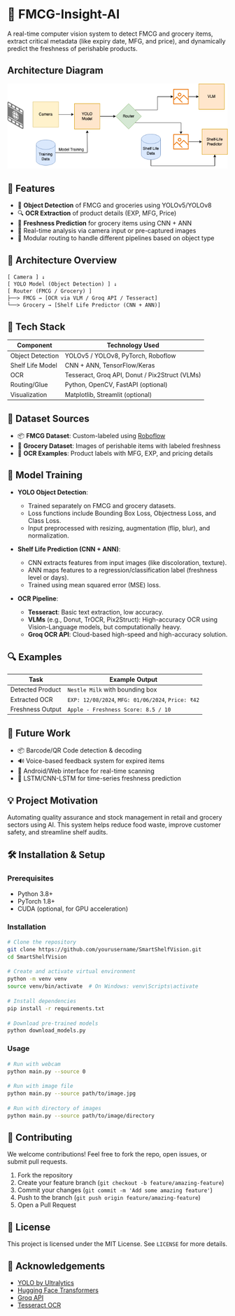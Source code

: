 # 🛒 FMCG-Insight-AI

A real-time computer vision system to detect FMCG and grocery items, extract critical metadata (like expiry date, MFG, and price), and dynamically predict the freshness of perishable products.
## Architecture Diagram
![Architecture Diagram](img/DOP_background.drawio.png)

## 🚀 Features

- 🧠 **Object Detection** of FMCG and groceries using YOLOv5/YOLOv8
- 🔍 **OCR Extraction** of product details (EXP, MFG, Price)
- 🍏 **Freshness Prediction** for grocery items using CNN + ANN
- 🧾 Real-time analysis via camera input or pre-captured images
- 🔁 Modular routing to handle different pipelines based on object type

## 🧱 Architecture Overview

```
[ Camera ] ↓ 
[ YOLO Model (Object Detection) ] ↓ 
[ Router (FMCG / Grocery) ] 
├──> FMCG → [OCR via VLM / Groq API / Tesseract] 
└──> Grocery → [Shelf Life Predictor (CNN + ANN)]
```

## 🧰 Tech Stack

| Component         | Technology Used                               |
|------------------|------------------------------------------------|
| Object Detection | YOLOv5 / YOLOv8, PyTorch, Roboflow             |
| Shelf Life Model | CNN + ANN, TensorFlow/Keras                    |
| OCR              | Tesseract, Groq API, Donut / Pix2Struct (VLMs) |
| Routing/Glue     | Python, OpenCV, FastAPI (optional)             |
| Visualization    | Matplotlib, Streamlit (optional)               |

## 📁 Dataset Sources

- 📦 **FMCG Dataset**: Custom-labeled using [Roboflow](https://roboflow.com)
- 🥬 **Grocery Dataset**: Images of perishable items with labeled freshness
- 📅 **OCR Examples**: Product labels with MFG, EXP, and pricing details

## 🧪 Model Training

- **YOLO Object Detection**:
  - Trained separately on FMCG and grocery datasets.
  - Loss functions include Bounding Box Loss, Objectness Loss, and Class Loss.
  - Input preprocessed with resizing, augmentation (flip, blur), and normalization.

- **Shelf Life Prediction (CNN + ANN)**:
  - CNN extracts features from input images (like discoloration, texture).
  - ANN maps features to a regression/classification label (freshness level or days).
  - Trained using mean squared error (MSE) loss.

- **OCR Pipeline**:
  - **Tesseract**: Basic text extraction, low accuracy.
  - **VLMs** (e.g., Donut, TrOCR, Pix2Struct): High-accuracy OCR using Vision-Language models, but computationally heavy.
  - **Groq OCR API**: Cloud-based high-speed and high-accuracy solution.

## 🔍 Examples

| Task              | Example Output |
|-------------------|----------------|
| Detected Product  | `Nestle Milk` with bounding box |
| Extracted OCR     | `EXP: 12/08/2024`, `MFG: 01/06/2024`, `Price: ₹42` |
| Freshness Output  | `Apple - Freshness Score: 8.5 / 10` |

## 🔄 Future Work

- 📦 Barcode/QR Code detection & decoding
- 🔊 Voice-based feedback system for expired items
- 📱 Android/Web interface for real-time scanning
- 🧠 LSTM/CNN-LSTM for time-series freshness prediction

## 💡 Project Motivation

Automating quality assurance and stock management in retail and grocery sectors using AI. This system helps reduce food waste, improve customer safety, and streamline shelf audits.

## 🛠️ Installation & Setup

### Prerequisites
- Python 3.8+
- PyTorch 1.8+
- CUDA (optional, for GPU acceleration)

### Installation
```bash
# Clone the repository
git clone https://github.com/yourusername/SmartShelfVision.git
cd SmartShelfVision

# Create and activate virtual environment
python -m venv venv
source venv/bin/activate  # On Windows: venv\Scripts\activate

# Install dependencies
pip install -r requirements.txt

# Download pre-trained models
python download_models.py
```

### Usage
```bash
# Run with webcam
python main.py --source 0

# Run with image file
python main.py --source path/to/image.jpg

# Run with directory of images
python main.py --source path/to/image/directory
```

## 🤝 Contributing

We welcome contributions! Feel free to fork the repo, open issues, or submit pull requests.

1. Fork the repository
2. Create your feature branch (`git checkout -b feature/amazing-feature`)
3. Commit your changes (`git commit -m 'Add some amazing feature'`)
4. Push to the branch (`git push origin feature/amazing-feature`)
5. Open a Pull Request

## 📜 License

This project is licensed under the MIT License. See `LICENSE` for more details.

## 🙌 Acknowledgements

- [YOLO by Ultralytics](https://github.com/ultralytics/yolov5)
- [Hugging Face Transformers](https://huggingface.co)
- [Groq API](https://www.groq.com/)
- [Tesseract OCR](https://github.com/tesseract-ocr/tesseract)